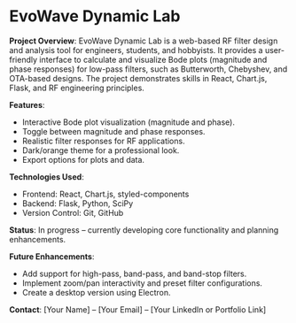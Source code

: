 # EvoWave Dynamic Lab

**Project Overview**:
EvoWave Dynamic Lab is a web-based RF filter design and analysis tool for engineers, students, and hobbyists. It provides a user-friendly interface to calculate and visualize Bode plots (magnitude and phase responses) for low-pass filters, such as Butterworth, Chebyshev, and OTA-based designs. The project demonstrates skills in React, Chart.js, Flask, and RF engineering principles.

**Features**:
- Interactive Bode plot visualization (magnitude and phase).
- Toggle between magnitude and phase responses.
- Realistic filter responses for RF applications.
- Dark/orange theme for a professional look.
- Export options for plots and data.

**Technologies Used**:
- Frontend: React, Chart.js, styled-components
- Backend: Flask, Python, SciPy
- Version Control: Git, GitHub

**Status**: In progress – currently developing core functionality and planning enhancements.

**Future Enhancements**:
- Add support for high-pass, band-pass, and band-stop filters.
- Implement zoom/pan interactivity and preset filter configurations.
- Create a desktop version using Electron.

**Contact**: [Your Name] – [Your Email] – [Your LinkedIn or Portfolio Link]
